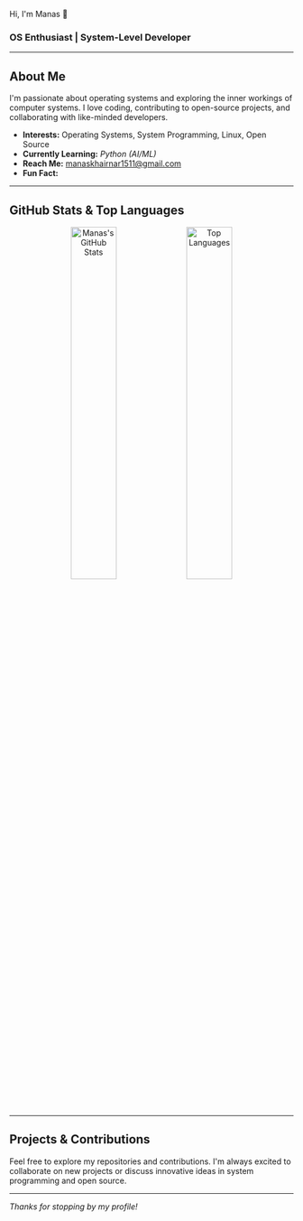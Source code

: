 


Hi, I'm Manas 👋

### OS Enthusiast | System-Level Developer

---

## About Me

I'm passionate about operating systems and exploring the inner workings of computer systems. I love coding, contributing to open-source projects, and collaborating with like-minded developers.

- **Interests:** Operating Systems, System Programming, Linux, Open Source  
- **Currently Learning:** *Python (AI/ML)*  
- **Reach Me:** [manaskhairnar1511@gmail.com](mailto:manaskhairnar1511@gmail.com)  
- **Fun Fact:** 

---

## GitHub Stats & Top Languages

<p align="center">
  <img src="https://github-readme-stats.vercel.app/api?username=manas1511200&show_icons=true&theme=tokyonight&hide_border=true" alt="Manas's GitHub Stats" width="40%" />
  <img src="https://github-readme-stats.vercel.app/api/top-langs/?username=manas1511200&layout=compact&theme=tokyonight&hide_border=true" alt="Top Languages" width="40%" />
</p>

---



## Projects & Contributions

Feel free to explore my repositories and contributions. I'm always excited to collaborate on new projects or discuss innovative ideas in system programming and open source.

---

*Thanks for stopping by my profile!*
